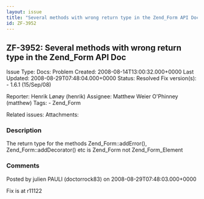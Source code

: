 ```yaml
---
layout: issue
title: "Several methods with wrong return type in the Zend_Form API Doc"
id: ZF-3952
---
```


ZF-3952: Several methods with wrong return type in the Zend\_Form API Doc
-------------------------------------------------------------------------

 Issue Type: Docs: Problem Created: 2008-08-14T13:00:32.000+0000 Last Updated: 2008-08-29T07:48:04.000+0000 Status: Resolved Fix version(s): - 1.6.1 (15/Sep/08)
 
 Reporter:  Henrik Lønøy (henrik)  Assignee:  Matthew Weier O'Phinney (matthew)  Tags: - Zend\_Form
 
 Related issues: 
 Attachments: 
### Description

The return type for the methods Zend\_Form::addError(), Zend\_Form::addDecorator() etc is Zend\_Form not Zend\_Form\_Element

 

 

### Comments

Posted by julien PAULI (doctorrock83) on 2008-08-29T07:48:03.000+0000

Fix is at r11122

 

 